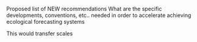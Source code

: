 Proposed list of NEW recommendations
What are the specific developments, conventions, etc.. needed in order to accelerate achieving ecological forecasting systems

This would transfer scales
